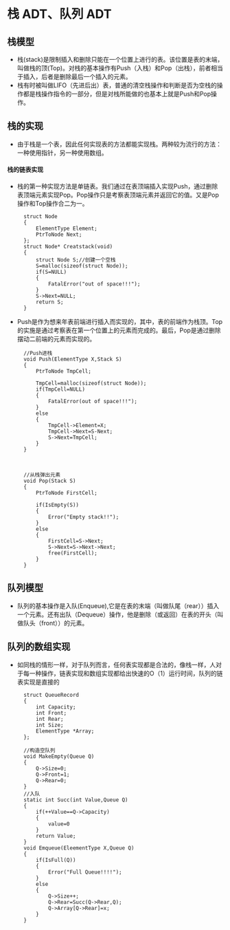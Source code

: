 # 栈 ADT、队列 ADT
## 栈模型
* 栈(stack)是限制插入和删除只能在一个位置上进行的表。该位置是表的末端，叫做栈的顶(Top)。对栈的基本操作有Push（入栈）和Pop（出栈），前者相当于插入，后者是删除最后一个插入的元素。
* 栈有时被叫做LIFO（先进后出）表，普通的清空栈操作和判断是否为空栈的操作都是栈操作指令的一部分，但是对栈所能做的也基本上就是Push和Pop操作。
## 栈的实现
* 由于栈是一个表，因此任何实现表的方法都能实现栈。两种较为流行的方法：一种使用指针，另一种使用数组。
#### 栈的链表实现
* 栈的第一种实现方法是单链表。我们通过在表顶端插入实现Push，通过删除表顶端元素实现Pop。Pop操作只是考察表顶端元素并返回它的值。又是Pop操作和Top操作合二为一。

        struct Node
        {
            ElementType Element;
            PtrToNode Next;
        };
        struct Node* Creatstack(void)
        {
            struct Node S;//创建一个空栈
            S=malloc(sizeof(struct Node));
            if(S=NULL)
            {
                FatalError("out of space!!!");
            }
            S->Next=NULL;
            return S;
        }
* Push是作为想来年表前端进行插入而实现的，其中，表的前端作为栈顶。Top的实施是通过考察表在第一个位置上的元素而完成的。最后，Pop是通过删除摆动二前端的元素而实现的。

        //Push进栈
        void Push(ElementType X,Stack S)
        {
            PtrToNode TmpCell;

            TmpCell=malloc(sizeof(struct Node));
            if(TmpCell=NULL)
            {
                FatalError(out of space!!!");
            }
            else
            {
                TmpCell->Element=X;
                TmpCell->Next=S-Next;
                S->Next=TmpCell;
            }
        }



        //从栈弹出元素
        void Pop(Stack S)
        {
            PtrToNode FirstCell;

            if(IsEmpty(S))
            {
                Error("Empty stack!!");
            }
            else
            {
                FirstCell=S->Next;
                S->Next=S->Next->Next;
                free(FirstCell);
            }
        }

## 队列模型
* 队列的基本操作是入队(Enqueue),它是在表的末端（叫做队尾（rear））插入一个元素。还有出队（Dequeue）操作，他是删除（或返回）在表的开头（叫做队头（front））的元素。

## 队列的数组实现
* 如同栈的情形一样，对于队列而言，任何表实现都是合法的，像栈一样，人对于每一种操作，链表实现和数组实现都给出快速的O（1）运行时间，队列的链表实现是直接的

        struct QueueRecord
        {
            int Capacity;
            int Front;
            int Rear;
            int Size;
            ElementType *Array;
        };

        //构造空队列
        void MakeEmpty(Queue Q)
        {
            Q->Size=0;
            Q->Front=1;
            Q->Rear=0;
        }
        //入队
        static int Succ(int Value,Queue Q)
        {
            if(++Value==Q->Capacity)
            {
                value=0
            }
            return Value;
        }
        void Emqueue(EleementType X,Queue Q)
        {
            if(IsFull(Q))
            {
                Error("Full Queue!!!!");
            }
            else
            {
                Q->Size++;
                Q->Rear=Succ(Q->Rear,Q);
                Q->Array[Q->Rear]=x;
            }
        }
